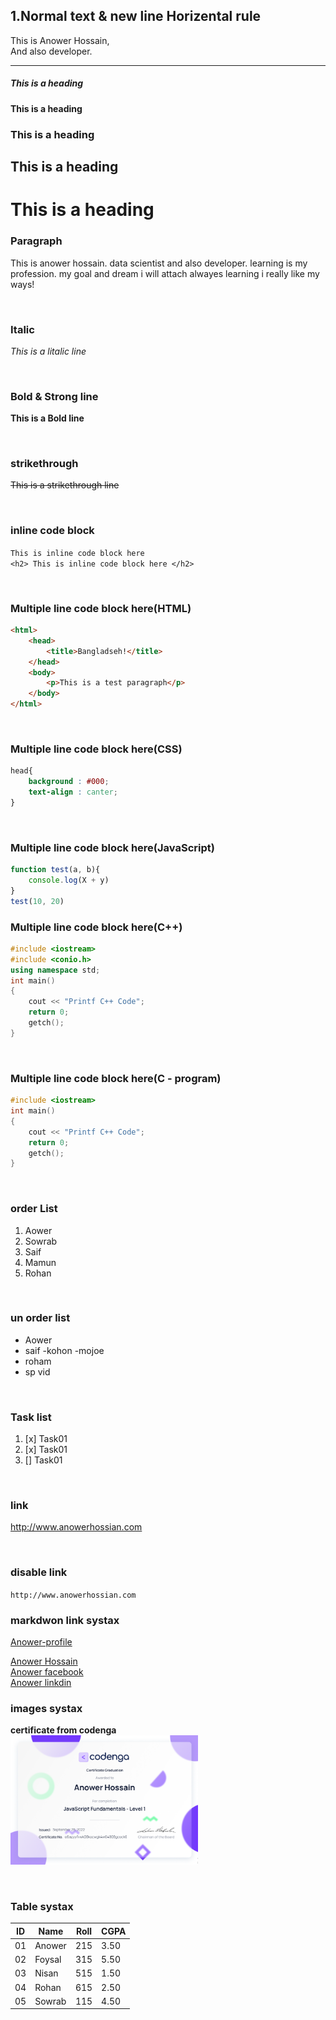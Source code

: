 <!-- Mark Down -->

## 1.Normal text & new line Horizental rule

This is Anower Hossain,  
And also developer.
___

##### This is a heading
#### This is a heading
### This is a heading
## This is a heading
# This is a heading


### Paragraph
<p>This is anower hossain. data scientist and also developer. learning is my profession. my goal and dream i will attach alwayes learning i really like my ways!</p>

<br>

### Italic
_This is a litalic line_

<br>

### Bold & Strong line
__This is a Bold line__


<br>

### strikethrough
~~This is a strikethrough line~~

<br>

### inline code block
`This is inline code block here`  
`<h2> This is inline code block here </h2>`


<br>

### Multiple line code block here(HTML)
```html
<html>
    <head>
        <title>Bangladseh!</title>
    </head>
    <body>
        <p>This is a test paragraph</p>
    </body>
</html>
```

<br>

### Multiple line code block here(CSS)
```css
head{
    background : #000;
    text-align : canter;
}
```

<br>

### Multiple line code block here(JavaScript)
```js
function test(a, b){
    console.log(X + y)
}
test(10, 20)
```

### Multiple line code block here(C++)
```c++
#include <iostream>
#include <conio.h>
using namespace std;
int main()
{
    cout << "Printf C++ Code";
    return 0;
    getch();
}
```

<br>

### Multiple line code block here(C - program)
```c
#include <iostream>
int main()
{
    cout << "Printf C++ Code";
    return 0;
    getch();
}
```
<br>

### order List
1. Aower
2. Sowrab
3. Saif
4. Mamun
5. Rohan


<br>

### un order list
- Aower
- saif
    -kohon
    -mojoe
- roham
- sp vid

<br>

### Task list
1. [x] Task01
2. [x] Task01
3. [] Task01

<br>

### link
http://www.anowerhossian.com

<br>

### disable link
`http://www.anowerhossian.com`


### markdwon link systax
<!-- [title](link) -->
[Anower-profile](http://www.anowerhossian.com)

<!-- Smart ways -->
[Anower Hossain][Anower-profile]  
[Anower facebook][Anower-facbook]  
[Anower linkdin][Anower-linkdin]


<!-- ALl link -->
[Anower-profile]:http://www.anowerhossian.com
[Anower-facbook]:http://www.facebook.com
[Anower-linkdin]:http://www.linkdin.com


### images systax
<!-- ![alt text](path) -->
<!-- ![Certificate](./images/cer.png) -->
__certificate from codenga__  
<img src="./images/cer.png" width="300" >


<br>

###  Table systax 
| ID    | Name    | Roll   | CGPA |
| ----- | ------- | -------| -----|
| 01    | Anower  | 215    | 3.50 |
| 02    | Foysal  | 315    | 5.50 |
| 03    | Nisan   | 515    | 1.50 |
| 04    | Rohan   | 615    | 2.50 |
| 05    | Sowrab  | 115    | 4.50 |











